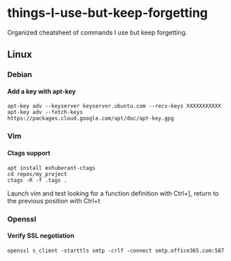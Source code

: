 # things-I-use-but-keep-forgetting
Organized cheatsheet of commands I use but keep forgetting.

## Linux
### Debian
#### Add a key with apt-key
```
apt-key adv --keyserver keyserver.ubuntu.com --recv-keys XXXXXXXXXXX
apt-key adv --fetch-keys https://packages.cloud.google.com/apt/doc/apt-key.gpg
```
### Vim
#### Ctags support
```
apt install exhuberant-ctags
cd repos/my_project
ctags -R -f .tags .
```
Launch vim and test looking for a function definition with Ctrl+], return to the previous position with Ctrl+t

### Openssl
#### Verify SSL negotiation
```
openssl s_client -starttls smtp -crlf -connect smtp.office365.com:587
```
